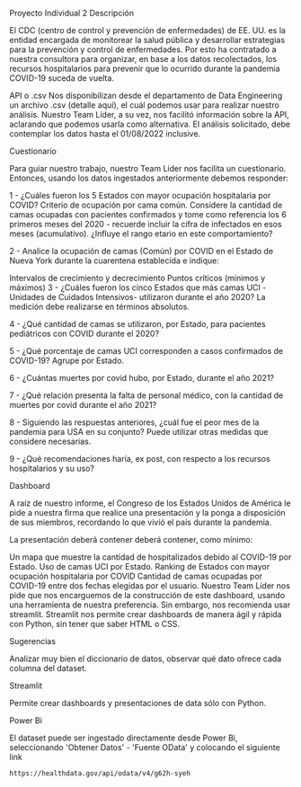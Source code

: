 Proyecto Individual 2
Descripción

El CDC (centro de control y prevención de enfermedades) de EE. UU. es la entidad encargada de monitorear la salud pública y desarrollar estrategias para la prevención y control de enfermedades. Por esto ha contratado a nuestra consultora para organizar, en base a los datos recolectados, los recursos hospitalarios para prevenir que lo ocurrido durante la pandemia COVID-19 suceda de vuelta.

API o .csv Nos disponibilizan desde el departamento de Data Engineering un archivo .csv (detalle aquí), el cuál podemos usar para realizar nuestro análisis. Nuestro Team Líder, a su vez, nos facilitó información sobre la API, aclarando que podemos usarla como alternativa. El análisis solicitado, debe contemplar los datos hasta el 01/08/2022 inclusive.

Cuestionario

Para guiar nuestro trabajo, nuestro Team Líder nos facilita un cuestionario. Entonces, usando los datos ingestados anteriormente debemos responder:

1 - ¿Cuáles fueron los 5 Estados con mayor ocupación hospitalaria por COVID? Criterio de ocupación por cama común. Considere la cantidad de camas ocupadas con pacientes confirmados y tome como referencia los 6 primeros meses del 2020 - recuerde incluir la cifra de infectados en esos meses (acumulativo). ¿Influye el rango etario en este comportamiento?

2 - Analice la ocupación de camas (Común) por COVID en el Estado de Nueva York durante la cuarentena establecida e indique:

Intervalos de crecimiento y decrecimiento
Puntos críticos (mínimos y máximos)
3 - ¿Cuáles fueron los cinco Estados que más camas UCI -Unidades de Cuidados Intensivos- utilizaron durante el año 2020? La medición debe realizarse en términos absolutos.

4 - ¿Qué cantidad de camas se utilizaron, por Estado, para pacientes pediátricos con COVID durante el 2020?

5 - ¿Qué porcentaje de camas UCI corresponden a casos confirmados de COVID-19? Agrupe por Estado.

6 - ¿Cuántas muertes por covid hubo, por Estado, durante el año 2021?

7 - ¿Qué relación presenta la falta de personal médico, con la cantidad de muertes por covid durante el año 2021?

8 - Siguiendo las respuestas anteriores, ¿cuál fue el peor mes de la pandemia para USA en su conjunto? Puede utilizar otras medidas que considere necesarias.

9 - ¿Qué recomendaciones haría, ex post, con respecto a los recursos hospitalarios y su uso?

Dashboard

A raíz de nuestro informe, el Congreso de los Estados Unidos de América le pide a nuestra firma que realice una presentación y la ponga a disposición de sus miembros, recordando lo que vivió el país durante la pandemia.

La presentación deberá contener deberá contener, como mínimo:

Un mapa que muestre la cantidad de hospitalizados debido al COVID-19 por Estado.
Uso de camas UCI por Estado.
Ranking de Estados con mayor ocupación hospitalaria por COVID
Cantidad de camas ocupadas por COVID-19 entre dos fechas elegidas por el usuario.
Nuestro Team Líder nos pide que nos encarguemos de la construcción de este dashboard, usando una herramienta de nuestra preferencia. Sin embargo, nos recomienda usar streamlit. Streamlit nos permite crear dashboards de manera ágil y rápida con Python, sin tener que saber HTML o CSS.

Sugerencias

Analizar muy bien el diccionario de datos, observar qué dato ofrece cada columna del dataset.

Streamlit

Permite crear dashboards y presentaciones de data sólo con Python.

Power Bi

El dataset puede ser ingestado directamente desde Power Bi, seleccionando 'Obtener Datos' - 'Fuente OData' y colocando el siguiente link

    https://healthdata.gov/api/odata/v4/g62h-syeh
